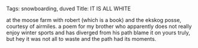 Tags: snowboarding, duved
Title: IT IS ALL WHITE
  
at the moose farm with robert (which is a book) and the ekskog posse, courtesy of airmiles. a poem for my brother who apparently does not really enjoy winter sports and has diverged from his path blame it on yours truly, but hey it was not all to waste and the path had its moments.